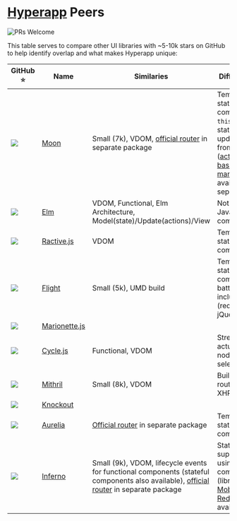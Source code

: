 # [Hyperapp](https://github.com/hyperapp/hyperapp) Peers

![PRs Welcome](https://img.shields.io/badge/PRs-welcome-brightgreen.svg)

This table serves to compare other UI libraries with ~5-10k stars on GitHub to help identify overlap and what makes Hyperapp unique:

| GitHub ⭐️  | Name | Similaries | Differences |
|-----------|------|------------|-------------|
| ![](http://githubbadges.com/star.svg?user=kbrsh&repo=moon) | [Moon](https://github.com/kbrsh/moon) | Small (7k), VDOM, [official router](https://github.com/kbrsh/moon-router) in separate package | Templates, stateful components, `this.set` vs state updates from `actions` ([action-based state management](https://github.com/kbrsh/monx) available separately) |
| ![](http://githubbadges.com/star.svg?user=elm-lang&repo=elm-compiler) | [Elm](https://github.com/elm-lang/elm-compiler) | VDOM, Functional, Elm Architecture, Model(state)/Update(actions)/View | Not JavaScript, compiled |
| ![](http://githubbadges.com/star.svg?user=RactiveJS&repo=Ractive) | [Ractive.js](https://github.com/RactiveJS/Ractive) | VDOM | Templates, stateful components |
| ![](http://githubbadges.com/star.svg?user=flightjs&repo=flight) | [Flight](https://github.com/flightjs/flight) | Small (5k), UMD build | Templates, stateful components, batteries not included (requires jQuery) |
| ![](http://githubbadges.com/star.svg?user=marionettejs&repo=backbone.marionette) | [Marionette.js](https://github.com/marionettejs/backbone.marionette) | | |
| ![](http://githubbadges.com/star.svg?user=cyclejs&repo=cyclejs) | [Cycle.js](https://github.com/cyclejs/cyclejs) | Functional, VDOM | Streams, actual DOM nodes are selected |
| ![](http://githubbadges.com/star.svg?user=MithrilJS&repo=mithril.js) | [Mithril](https://github.com/MithrilJS/mithril.js) | Small (8k), VDOM | Built-in router and XHR |
| ![](http://githubbadges.com/star.svg?user=knockout&repo=knockout) | [Knockout](https://github.com/knockout/knockout) | | |
| ![](http://githubbadges.com/star.svg?user=aurelia&repo=framework) | [Aurelia](https://github.com/aurelia/framework) | [Official router](https://github.com/aurelia/router) in separate package | Templates, stateful components |
| ![](http://githubbadges.com/star.svg?user=infernojs&repo=inferno) | [Inferno](https://github.com/infernojs/inferno) | Small (9k), VDOM, lifecycle events for functional components (stateful components also available), [official router](https://infernojs.org/docs/api/inferno-router) in separate package | State only supported using class components (libraries for [MobX](https://infernojs.org/docs/api/inferno-mobx) and [Redux](https://infernojs.org/docs/api/inferno-redux) available) |
